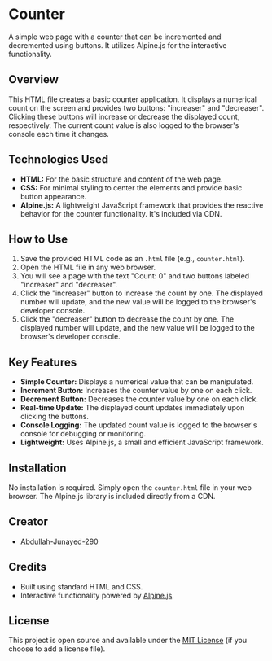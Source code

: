 # Counter

A simple web page with a counter that can be incremented and decremented using buttons. It utilizes Alpine.js for the interactive functionality.

## Overview

This HTML file creates a basic counter application. It displays a numerical count on the screen and provides two buttons: "increaser" and "decreaser". Clicking these buttons will increase or decrease the displayed count, respectively. The current count value is also logged to the browser's console each time it changes.

## Technologies Used

* **HTML:** For the basic structure and content of the web page.
* **CSS:** For minimal styling to center the elements and provide basic button appearance.
* **Alpine.js:** A lightweight JavaScript framework that provides the reactive behavior for the counter functionality. It's included via CDN.

## How to Use

1.  Save the provided HTML code as an `.html` file (e.g., `counter.html`).
2.  Open the HTML file in any web browser.
3.  You will see a page with the text "Count: 0" and two buttons labeled "increaser" and "decreaser".
4.  Click the "increaser" button to increase the count by one. The displayed number will update, and the new value will be logged to the browser's developer console.
5.  Click the "decreaser" button to decrease the count by one. The displayed number will update, and the new value will be logged to the browser's developer console.

## Key Features

* **Simple Counter:** Displays a numerical value that can be manipulated.
* **Increment Button:** Increases the counter value by one on each click.
* **Decrement Button:** Decreases the counter value by one on each click.
* **Real-time Update:** The displayed count updates immediately upon clicking the buttons.
* **Console Logging:** The updated count value is logged to the browser's console for debugging or monitoring.
* **Lightweight:** Uses Alpine.js, a small and efficient JavaScript framework.

## Installation

No installation is required. Simply open the `counter.html` file in your web browser. The Alpine.js library is included directly from a CDN.

## Creator

* [Abdullah-Junayed-290](https://github.com/Abdullah-Junayed-290)

## Credits

* Built using standard HTML and CSS.
* Interactive functionality powered by [Alpine.js](https://alpinejs.dev/).

## License

This project is open source and available under the [MIT License](LICENSE) (if you choose to add a license file).
